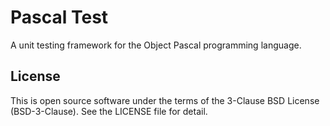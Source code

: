 # Pascal Test

A unit testing framework for the Object Pascal programming language.

## License

This is open source software under the terms of the 3-Clause BSD License
(BSD-3-Clause). See the LICENSE file for detail.
